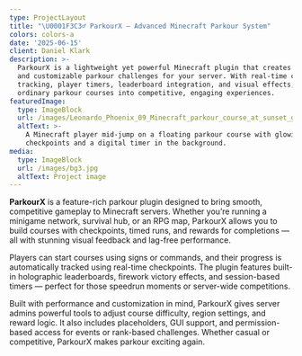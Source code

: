 ```yaml
---
type: ProjectLayout
title: "\U0001F3C3‍♂️ ParkourX – Advanced Minecraft Parkour System"
colors: colors-a
date: '2025-06-15'
client: Daniel Klark
description: >-
  ParkourX is a lightweight yet powerful Minecraft plugin that creates immersive
  and customizable parkour challenges for your server. With real-time checkpoint
  tracking, player timers, leaderboard integration, and visual effects, it turns
  ordinary parkour courses into competitive, engaging experiences.
featuredImage:
  type: ImageBlock
  url: /images/Leonardo_Phoenix_09_Minecraft_parkour_course_at_sunset_glowing_1.jpg
  altText: >-
    A Minecraft player mid-jump on a floating parkour course with glowing
    checkpoints and a digital timer in the background.
media:
  type: ImageBlock
  url: /images/bg3.jpg
  altText: Project image
---
```

**ParkourX** is a feature-rich parkour plugin designed to bring smooth, competitive gameplay to Minecraft servers. Whether you’re running a minigame network, survival hub, or an RPG map, ParkourX allows you to build courses with checkpoints, timed runs, and rewards for completions — all with stunning visual feedback and lag-free performance.

Players can start courses using signs or commands, and their progress is automatically tracked using real-time checkpoints. The plugin features built-in holographic leaderboards, firework victory effects, and session-based timers — perfect for those speedrun moments or server-wide competitions.

Built with performance and customization in mind, ParkourX gives server admins powerful tools to adjust course difficulty, region settings, and reward logic. It also includes placeholders, GUI support, and permission-based access for events or rank-based challenges. Whether casual or competitive, ParkourX makes parkour exciting again.
